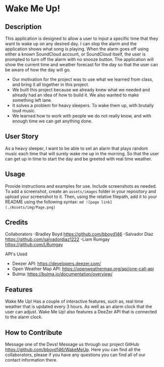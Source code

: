 # Wake Me Up!


## Description
This application is designed to allow a user to input a specific time that they want to wake up on any desired day.  I can stop the alarm and the application shows what song is playing. When the alarm goes off using either a known SoundCloud account, or SoundCloud itself, the user is prompted to turn off the alarm with no snooze button. The application will show the current time and weather forecast for the day so that the user can be aware of how the day will go.

- Our motivation for the project was to use what we learned from class, and bring it all together in this project.
- We built this project because we already knew what we needed and already had an idea of how to build it. We also wanted to make something left lane. 
- It solves a problem for heavy sleepers. To wake them up, with brutally loud music. 
- We learned how to work with people we do not really know, and with enough time we can get anything done. 

## User Story
As a heavy sleeper, I want to be able to set an alarm that plays random music each time that will surely wake me up in the morning. So that the user can get up in time to start the day and be greeted with real time weather.

## Usage
Provide instructions and examples for use. Include screenshots as needed.
To add a screenshot, create an `assets/images` folder in your repository and upload your screenshot to it. Then, using the relative filepath, add it to your README using the following syntax:
    ```md
    ![page link](./Assets/img/Page.png)
    ```

## Credits
Collaborators 
-Bradley Boyd https://github.com/bboyd146
-Salvador Diaz https://github.com/salvadordiaz1222
-Liam Rumgay https://github.com/LRumgay

API's Used 
- Deezer API: https://developers.deezer.com/
- Open Weather Map API: https://openweathermap.org/api/one-call-api
- Bulma: https://bulma.io/documentation/overview/

## Features
Wake Me Up! Has a couple of interactive features, such as, real time weather that is updated every 3 hours. As well as an alarm clock that the user can adjust. Wake Me Up! also features a DeeZer API that is connected to the alarm clock.  

## How to Contribute
Message one of the Devs! Message us through our project GitHub https://github.com/bboyd146/WakeMeUp. Here you can find all the collaborators, please if you have any questions you can find all of our contact information there. 

